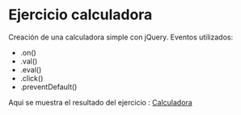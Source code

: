 # Ejercicio calculadora

Creación de una calculadora simple con jQuery.
Eventos utilizados:
- .on()
- .val()
- .eval()
- .click()
- .preventDefault()

Aqui se muestra el resultado del ejercicio :
[Calculadora](https://anadurand.github.io/calculadora/)
